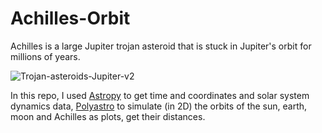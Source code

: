 # Achilles-Orbit
Achilles is a large Jupiter trojan asteroid that is stuck in Jupiter's orbit for millions of years.

![Trojan-asteroids-Jupiter-v2](https://user-images.githubusercontent.com/83130573/137643118-4b506ee1-541e-41a1-83ea-6ef686bed2a0.gif)

In this repo, I used [Astropy](https://www.astropy.org/) to get time and coordinates and solar system dynamics data, [Polyastro](https://docs.poliastro.space/en/stable/) to simulate (in 2D) the orbits of the sun, earth, moon and Achilles as plots, get their distances.
